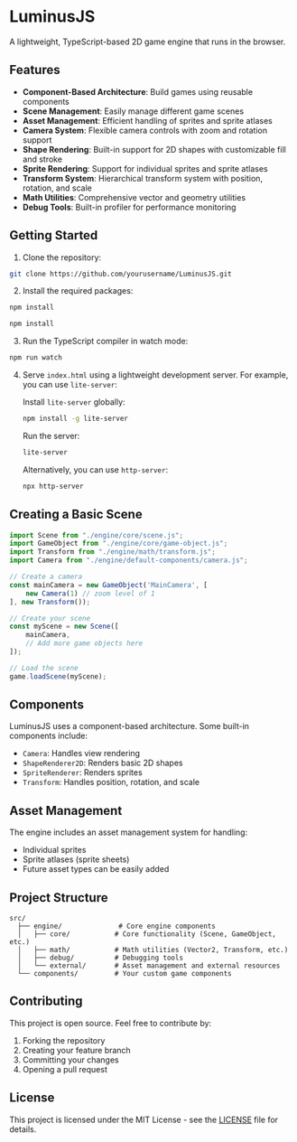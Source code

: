 # LuminusJS

A lightweight, TypeScript-based 2D game engine that runs in the browser.

## Features

- **Component-Based Architecture**: Build games using reusable components
- **Scene Management**: Easily manage different game scenes
- **Asset Management**: Efficient handling of sprites and sprite atlases
- **Camera System**: Flexible camera controls with zoom and rotation support
- **Shape Rendering**: Built-in support for 2D shapes with customizable fill and stroke
- **Sprite Rendering**: Support for individual sprites and sprite atlases
- **Transform System**: Hierarchical transform system with position, rotation, and scale
- **Math Utilities**: Comprehensive vector and geometry utilities
- **Debug Tools**: Built-in profiler for performance monitoring

## Getting Started

1. Clone the repository:
```bash
git clone https://github.com/yourusername/LuminusJS.git
```

2. Install the required packages:
```bash
npm install
```
```bash
npm install
```

3. Run the TypeScript compiler in watch mode:
```bash
npm run watch
```

4. Serve `index.html` using a lightweight development server. For example, you can use `lite-server`:

    Install `lite-server` globally:
    ```bash
    npm install -g lite-server
    ```

    Run the server:
    ```bash
    lite-server
    ```

    Alternatively, you can use `http-server`:
    ```bash
    npx http-server
    ```

## Creating a Basic Scene

```typescript
import Scene from "./engine/core/scene.js";
import GameObject from "./engine/core/game-object.js";
import Transform from "./engine/math/transform.js";
import Camera from "./engine/default-components/camera.js";

// Create a camera
const mainCamera = new GameObject('MainCamera', [
    new Camera(1) // zoom level of 1
], new Transform());

// Create your scene
const myScene = new Scene([
    mainCamera,
    // Add more game objects here
]);

// Load the scene
game.loadScene(myScene);
```

## Components

LuminusJS uses a component-based architecture. Some built-in components include:

- `Camera`: Handles view rendering
- `ShapeRenderer2D`: Renders basic 2D shapes
- `SpriteRenderer`: Renders sprites
- `Transform`: Handles position, rotation, and scale

## Asset Management

The engine includes an asset management system for handling:
- Individual sprites
- Sprite atlases (sprite sheets)
- Future asset types can be easily added

## Project Structure

```
src/
  ├── engine/              # Core engine components
  │   ├── core/           # Core functionality (Scene, GameObject, etc.)
  │   ├── math/           # Math utilities (Vector2, Transform, etc.)
  │   ├── debug/          # Debugging tools
  │   └── external/       # Asset management and external resources
  └── components/         # Your custom game components
```

## Contributing

This project is open source. Feel free to contribute by:
1. Forking the repository
2. Creating your feature branch
3. Committing your changes
4. Opening a pull request

## License

This project is licensed under the MIT License - see the [LICENSE](LICENSE) file for details.
